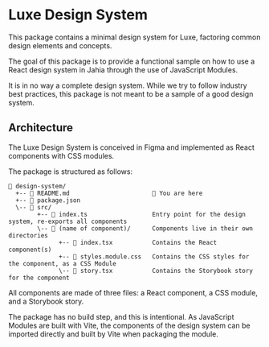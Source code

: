 # Luxe Design System

This package contains a minimal design system for Luxe, factoring common design elements and concepts.

The goal of this package is to provide a functional sample on how to use a React design system in Jahia through the use of JavaScript Modules.

It is in no way a complete design system. While we try to follow industry best practices, this package is not meant to be a sample of a good design system.

## Architecture

The Luxe Design System is conceived in Figma and implemented as React components with CSS modules.

The package is structured as follows:

```
📁 design-system/
  +-- 📃 README.md                       📍 You are here
  +-- 📃 package.json
  \-- 📁 src/
        +-- 📃 index.ts                  Entry point for the design system, re-exports all components
        \-- 📁 (name of component)/      Components live in their own directories
              +-- 📃 index.tsx           Contains the React component(s)
              +-- 📃 styles.module.css   Contains the CSS styles for the component, as a CSS Module
              \-- 📃 story.tsx           Contains the Storybook story for the component
```

All components are made of three files: a React component, a CSS module, and a Storybook story.

The package has no build step, and this is intentional. As JavaScript Modules are built with Vite, the components of the design system can be imported directly and built by Vite when packaging the module.
